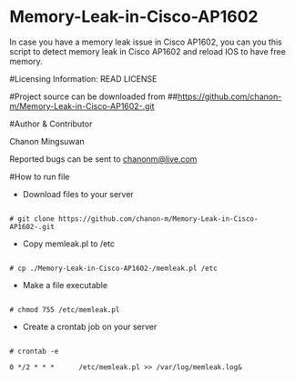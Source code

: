 # Memory-Leak-in-Cisco-AP1602

In case you have a memory leak issue in Cisco AP1602, you can you this script to detect memory leak in Cisco AP1602 and reload IOS to have free memory. 

#Licensing Information: READ LICENSE

#Project source can be downloaded from
##https://github.com/chanon-m/Memory-Leak-in-Cisco-AP1602-.git

#Author & Contributor

Chanon Mingsuwan

Reported bugs can be sent to chanonm@live.com

#How to run file

* Download files to your server

```

# git clone https://github.com/chanon-m/Memory-Leak-in-Cisco-AP1602-.git

```

* Copy memleak.pl to /etc

```

# cp ./Memory-Leak-in-Cisco-AP1602-/memleak.pl /etc

```

* Make a file executable  

```

# chmod 755 /etc/memleak.pl

```

* Create a crontab job on your server

```

# crontab -e

0 */2 * * *      /etc/memleak.pl >> /var/log/memleak.log&

```
